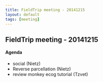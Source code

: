 ```yaml
---
title: FieldTrip meeting - 20141215
layout: default
tags: [meeting]
---
```


## FieldTrip meeting - 20141215

#### Agenda

   * social (Nietz)
   * Reverse parcellation (Nietz)
   * review monkey ecog tutorial (Tzvet)
